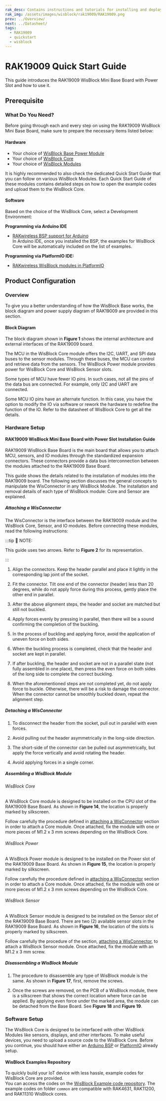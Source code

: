 ```yaml
---
rak_desc: Contains instructions and tutorials for installing and deploying your RAK19009. Instructions are written in a detailed and step-by-step manner for an easier experience in setting up your device. Aside from the hardware configuration, it also contains a software setup that includes detailed example codes that will help you get started.
rak_img: /assets/images/wisblock/rak19009/RAK19009.png
prev: ../Overview/
next: ../Datasheet/
tags:
  - RAK19009
  - quickstart
  - wisblock
---
```


# RAK19009 Quick Start Guide

This guide introduces the RAK19009 WisBlock Mini Base Board with Power Slot and how to use it.

## Prerequisite

### What Do You Need?

Before going through each and every step on using the RAK19009 WisBlock Mini Base Board, make sure to prepare the necessary items listed below:

#### Hardware

- Your choice of [WisBlock Base Power Module](https://docs.rakwireless.com/Product-Categories/WisBlock/#wisblock-base)
- Your choice of [WisBlock Core](https://store.rakwireless.com/collections/wisblock-core)
- Your choice of [WisBlock Modules](https://store.rakwireless.com/pages/wisblock)

It is highly recommended to also check the dedicated Quick Start Guide that you can follow on various WisBlock Modules. Each Quick Start Guide of these modules contains detailed steps on how to open the example codes and upload them to the WisBlock Core.

#### Software

Based on the choice of the WisBlock Core, select a Development Environment:

<b>Programming via Arduino IDE</b>
- [RAKwireless BSP support for Arduino](https://github.com/RAKWireless/RAKwireless-Arduino-BSP-Index)
<br>In Arduino IDE, once you installed the BSP, the examples for WisBlock Core will be automatically included on the list of examples.

<b>Programming via PlatformIO IDE:</b>
- [RAKwireless WisBlock modules in PlatformIO](https://github.com/RAKWireless/WisBlock/blob/master/PlatformIO/README.md)

## Product Configuration

### Overview

To give you a better understanding of how the WisBlock Base works, the block diagram and power supply diagram of RAK19009 are provided in this section.

#### Block Diagram

The block diagram shown in **Figure 1** shows the internal architecture and external interfaces of the RAK19009 board.

<rk-img
  src="/assets/images/wisblock/rak19009/quickstart/block-diagram.svg"
  width="60%"
  caption="RAK19009 WisBlock Base block diagram"
/>

The MCU in the WisBlock Core module offers the I2C, UART, and SPI data buses to the sensor modules. Through these buses, the MCU can control and retrieve data from the sensors. The WisBlock Power module provides power for WisBlock Core and WisBlock Sensor slots.

Some types of MCU have fewer IO pins. In such cases, not all the pins of the data bus are connected. For example, only I2C and UART are connected.

Some MCU IO pins have an alternate function. In this case, you have the option to modify the IO via software or rework the hardware to redefine the function of the IO. Refer to the datasheet of WisBlock Core to get all the details.

### Hardware Setup

#### RAK19009 WisBlock Mini Base Board with Power Slot Installation Guide

RAK19009 WisBlock Base Board is the main board that allows you to attach MCU, sensors, and IO modules through the standardized expansion connectors. These connectors provide a data bus interconnection between the modules attached to the RAK19009 Base Board.

This guide shows the details related to the installation of modules into the RAK19009 board. The following section discusses the general concepts to manipulate the WisConnector in any WisBlock Module. The installation and removal details of each type of WisBlock module: Core and Sensor are explained.

##### Attaching a WisConnector

The WisConnector is the interface between the RAK19009 module and the WisBlock Core, Sensor, and IO modules. Before connecting these modules, read the following instructions:

:::tip 📝 NOTE:

This guide uses two arrows. Refer to **Figure 2** for its representation.

:::

<rk-img
  src="/assets/images/wisblock/rak19009/quickstart/1.arrows.png"
  width="50%"
  caption="Notation within the guide"
/>

1. Align the connectors. Keep the header parallel and place it lightly in the corresponding lap joint of the socket.

<rk-img
  src="/assets/images/wisblock/rak19009/quickstart/2.alignment.png"
  width="75%"
  caption="Alignment of WisConnector"
/>

2. Fit the connector. Tilt one end of the connector (header) less than 20 degrees, while do not apply force during this process, gently place the other end in parallel.

<rk-img
  src="/assets/images/wisblock/rak19009/quickstart/3.header-to-socket.png"
  width="75%"
  caption="Fit the WisConnector’s header inside of the socket"
/>

3. After the above alignment steps, the header and socket are matched but still not buckled.

<rk-img
  src="/assets/images/wisblock/rak19009/quickstart/4.header-matched.png"
  width="75%"
  caption="WisConnector’s header matched inside of the socket"
/>

4. Apply forces evenly by pressing in parallel, then there will be a sound confirming the completion of the buckling.

<rk-img
  src="/assets/images/wisblock/rak19009/quickstart/5.buckle-the-head.png"
  width="75%"
  caption="Apply forces to buckle the heard to the socket "
/>

5. In the process of buckling and applying force, avoid the application of uneven force on both sides.

<rk-img
  src="/assets/images/wisblock/rak19009/quickstart/6.uneven-forces.png"
  width="75%"
  caption="Avoid applying uneven forces"
/>

6. When the buckling process is completed, check that the header and socket are kept in parallel.

<rk-img
  src="/assets/images/wisblock/rak19009/quickstart/7.buckle-header-to-socket.png"
  width="75%"
  caption="Correct way to buckle the WisConnector’s header to the socket"
/>

7. If after buckling, the header and socket are not in a parallel state (not fully assembled in one place), then press the even force on both sides of the long side to complete the correct buckling.

<rk-img
  src="/assets/images/wisblock/rak19009/quickstart/8.not-parallel.png"
  width="75%"
  caption="WisConnector’s header is not parallel to the socket"
/>

8. When the aforementioned steps are not completed yet, do not apply force to buckle. Otherwise, there will be a risk to damage the connector. When the connector cannot be smoothly buckled down, repeat the alignment step.

##### Detaching a WisConnector

1. To disconnect the header from the socket, pull out in parallel with even forces.

<rk-img
  src="/assets/images/wisblock/rak19009/quickstart/9.detach-header.png"
  width="75%"
  caption="Correct way: Applying even forces to detach the header from the socket"
/>

2. Avoid pulling out the header asymmetrically in the long-side direction.

<rk-img
  src="/assets/images/wisblock/rak19009/quickstart/10.wrong-way-of-detaching.png"
  width="60%"
  caption="Wrong way: Applying uneven forces to detach the header from the socket"
/>

3. The short-side of the connector can be pulled out asymmetrically, but apply the force vertically and avoid rotating the header.

<rk-img
  src="/assets/images/wisblock/rak19009/quickstart/11.dont-rotate.png"
  width="60%"
  caption="Wrong way: Do not rotate the header"
/>

4. Avoid applying forces in a single corner.

<rk-img
  src="/assets/images/wisblock/rak19009/quickstart/12.dont-apply-force.png"
  width="55%"
  caption="Wrong way: Do not apply force in a single corner of the header"
/>

#####  Assembling a WisBlock Module

###### WisBlock Core

A WisBlock Core module is designed to be installed on the CPU slot of the RAK19009 Base Board. As shown in **Figure 14**, the location is properly marked by silkscreen.

Follow carefully the procedure defined in [attaching a WisConnector](#attaching-a-wisconnector/) section in order to attach a Core module. Once attached, fix the module  with one or more pieces of M1.2 x 3&nbsp;mm screws depending on the WisBlock Core.

<rk-img
  src="/assets/images/wisblock/rak19009/quickstart/rak19009-core-assy.png"
  width="40%"
  caption="WisBlock Core silkscreen on the RAK19009 Mini Base Board with Power Slot"
/>

###### WisBlock Power

A WisBlock Power module is designed to be installed on the Power slot of the RAK19009 Base Board. As shown in **Figure 15**, the location is properly marked by silkscreen.

Follow carefully the procedure defined in [attaching a WisConnector](#attaching-a-wisconnector/) section in order to attach a Core module. Once attached, fix the module with one or more pieces of M1.2 x 3&nbsp;mm screws depending on the WisBlock Core.

<rk-img
  src="/assets/images/wisblock/rak19009/quickstart/rak19009-power-assy.png"
  width="40%"
  caption="WisBlock Power silkscreen on the RAK19009 Mini Base Board with Power Slot"
/>

###### WisBlock Sensor

A WisBlock Sensor module is designed to be installed on the Sensor slot of the RAK19009 Base Board. There are two (2) available sensor slots in the RAK19009 Base Board. As shown in **Figure 16**, the location of the slots is properly marked by silkscreen.

Follow carefully the procedure of the section, [attaching a WisConnector](#attaching-a-wisconnector/), to attach a WisBlock Sensor module. Once attached, fix the module with an M1.2 x 3&nbsp;mm screw.

<rk-img
  src="/assets/images/wisblock/rak19009/quickstart/rak19009-io-assy.png"
  width="40%"
  caption="WisBlock Sensor silkscreen on the RAK19009 Mini Base Board with Power Slot"
/>

##### Disassembling a WisBlock Module

1. The procedure to disassemble any type of WisBlock module is the same. As shown in **Figure 17**, first, remove the screws.

<rk-img
  src="/assets/images/wisblock/rak19009/quickstart/rak19009-remove.png"
  width="40%"
  caption="Removing screws from the WisBlock module"
/>

2. Once the screws are removed, on the PCB of a WisBlock module, there is a silkscreen that shows the correct location where force can be applied. By applying even force under the marked area, the module can be detached from the Base Board. See **Figure 18** and **Figure 19**.

<rk-img
  src="/assets/images/wisblock/rak19009/quickstart/17.detaching-silkscreen.png"
  width="75%"
  caption="Detaching silkscreen on the WisBlock module"
/>

<rk-img
  src="/assets/images/wisblock/rak19009/quickstart/18.detaching-module.png"
  width="65%"
  caption="Applying even forces on the proper location of a WisBlock module to detach the module from the Base Board"
/>

### Software Setup

The WisBlock Core is designed to be interfaced with other WisBlock Modules like sensors, displays, and other interfaces. To make useful devices, you need to upload a source code to the WisBlock Core.
Before you continue, you should have either an [Arduino BSP](https://github.com/RAKWireless/RAKwireless-Arduino-BSP-Index) or
[PlatformIO](https://github.com/RAKWireless/WisBlock/blob/master/PlatformIO/README.md) already setup.

#### WisBlock Examples Repository

To quickly build your IoT device with less hassle, example codes for WisBlock Core are provided.<br> You can access the codes on the [WisBlock Example code repository](https://github.com/RAKWireless/WisBlock/tree/master/examples). The example codes on folder `common` are compatible with RAK4631, RAK11200, and RAK11310 WisBlock cores.